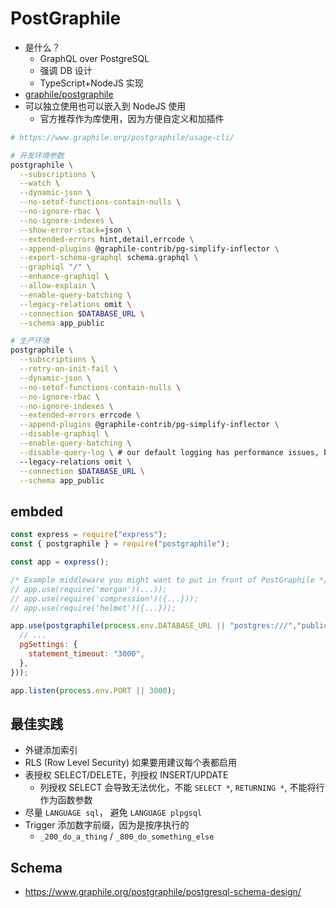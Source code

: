 
# PostGraphile
* 是什么？
  * GraphQL over PostgreSQL
  * 强调 DB 设计
  * TypeScript+NodeJS 实现
* [graphile/postgraphile](https://github.com/graphile/postgraphile)
* 可以独立使用也可以嵌入到 NodeJS 使用
  * 官方推荐作为库使用，因为方便自定义和加插件

```bash
# https://www.graphile.org/postgraphile/usage-cli/

# 开发环境参数
postgraphile \
  --subscriptions \
  --watch \
  --dynamic-json \
  --no-setof-functions-contain-nulls \
  --no-ignore-rbac \
  --no-ignore-indexes \
  --show-error-stack=json \
  --extended-errors hint,detail,errcode \
  --append-plugins @graphile-contrib/pg-simplify-inflector \
  --export-schema-graphql schema.graphql \
  --graphiql "/" \
  --enhance-graphiql \
  --allow-explain \
  --enable-query-batching \
  --legacy-relations omit \
  --connection $DATABASE_URL \
  --schema app_public

# 生产环境
postgraphile \
  --subscriptions \
  --retry-on-init-fail \
  --dynamic-json \
  --no-setof-functions-contain-nulls \
  --no-ignore-rbac \
  --no-ignore-indexes \
  --extended-errors errcode \
  --append-plugins @graphile-contrib/pg-simplify-inflector \
  --disable-graphiql \
  --enable-query-batching \
  --disable-query-log \ # our default logging has performance issues, but do make sure you have a logging system in place!
  --legacy-relations omit \
  --connection $DATABASE_URL \
  --schema app_public
```

## embded
```js
const express = require("express");
const { postgraphile } = require("postgraphile");

const app = express();

/* Example middleware you might want to put in front of PostGraphile */
// app.use(require('morgan')(...));
// app.use(require('compression')({...}));
// app.use(require('helmet')({...}));

app.use(postgraphile(process.env.DATABASE_URL || "postgres:///","public", {
  // ...
  pgSettings: {
    statement_timeout: "3000",
  },
}));

app.listen(process.env.PORT || 3000);
```

## 最佳实践
* 外键添加索引
* RLS (Row Level Security) 如果要用建议每个表都启用
* 表授权 SELECT/DELETE，列授权 INSERT/UPDATE
  * 列授权 SELECT 会导致无法优化，不能 `SELECT *`, `RETURNING *`, 不能将行作为函数参数
* 尽量 `LANGUAGE sql`， 避免 `LANGUAGE plpgsql`
* Trigger 添加数字前缀，因为是按序执行的
  *  `_200_do_a_thing` / `_800_do_something_else`

## Schema
* https://www.graphile.org/postgraphile/postgresql-schema-design/
